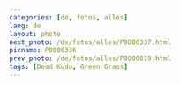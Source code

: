 ```yaml
---
categories: [de, fotos, alles]
lang: de
layout: photo
next_photo: /de/fotos/alles/P0000337.html
picname: P0000336
prev_photo: /de/fotos/alles/P0000019.html
tags: [Dead Kudu, Green Grass]
---
```

